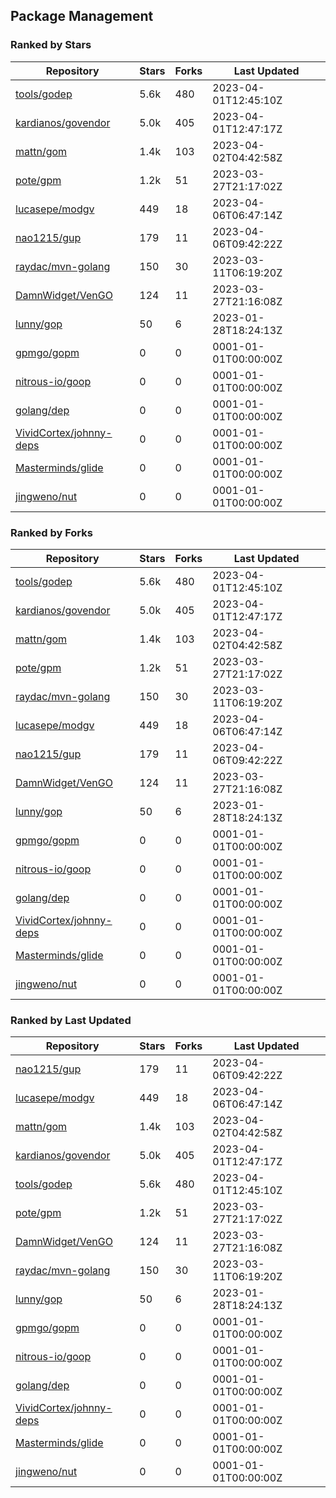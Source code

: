 ## Package Management

### Ranked by Stars

| Repository | Stars | Forks | Last Updated |
|------------|-------|-------|--------------|
| [tools/godep](https://github.com/tools/godep) | 5.6k | 480 | 2023-04-01T12:45:10Z |
| [kardianos/govendor](https://github.com/kardianos/govendor) | 5.0k | 405 | 2023-04-01T12:47:17Z |
| [mattn/gom](https://github.com/mattn/gom) | 1.4k | 103 | 2023-04-02T04:42:58Z |
| [pote/gpm](https://github.com/pote/gpm) | 1.2k | 51 | 2023-03-27T21:17:02Z |
| [lucasepe/modgv](https://github.com/lucasepe/modgv) | 449 | 18 | 2023-04-06T06:47:14Z |
| [nao1215/gup](https://github.com/nao1215/gup) | 179 | 11 | 2023-04-06T09:42:22Z |
| [raydac/mvn-golang](https://github.com/raydac/mvn-golang) | 150 | 30 | 2023-03-11T06:19:20Z |
| [DamnWidget/VenGO](https://github.com/DamnWidget/VenGO) | 124 | 11 | 2023-03-27T21:16:08Z |
| [lunny/gop](https://github.com/lunny/gop) | 50 | 6 | 2023-01-28T18:24:13Z |
| [gpmgo/gopm](https://github.com/gpmgo/gopm) | 0 | 0 | 0001-01-01T00:00:00Z |
| [nitrous-io/goop](https://github.com/nitrous-io/goop) | 0 | 0 | 0001-01-01T00:00:00Z |
| [golang/dep](https://github.com/golang/dep) | 0 | 0 | 0001-01-01T00:00:00Z |
| [VividCortex/johnny-deps](https://github.com/VividCortex/johnny-deps) | 0 | 0 | 0001-01-01T00:00:00Z |
| [Masterminds/glide](https://github.com/Masterminds/glide) | 0 | 0 | 0001-01-01T00:00:00Z |
| [jingweno/nut](https://github.com/jingweno/nut) | 0 | 0 | 0001-01-01T00:00:00Z |

### Ranked by Forks

| Repository | Stars | Forks | Last Updated |
|------------|-------|-------|--------------|
| [tools/godep](https://github.com/tools/godep) | 5.6k | 480 | 2023-04-01T12:45:10Z |
| [kardianos/govendor](https://github.com/kardianos/govendor) | 5.0k | 405 | 2023-04-01T12:47:17Z |
| [mattn/gom](https://github.com/mattn/gom) | 1.4k | 103 | 2023-04-02T04:42:58Z |
| [pote/gpm](https://github.com/pote/gpm) | 1.2k | 51 | 2023-03-27T21:17:02Z |
| [raydac/mvn-golang](https://github.com/raydac/mvn-golang) | 150 | 30 | 2023-03-11T06:19:20Z |
| [lucasepe/modgv](https://github.com/lucasepe/modgv) | 449 | 18 | 2023-04-06T06:47:14Z |
| [nao1215/gup](https://github.com/nao1215/gup) | 179 | 11 | 2023-04-06T09:42:22Z |
| [DamnWidget/VenGO](https://github.com/DamnWidget/VenGO) | 124 | 11 | 2023-03-27T21:16:08Z |
| [lunny/gop](https://github.com/lunny/gop) | 50 | 6 | 2023-01-28T18:24:13Z |
| [gpmgo/gopm](https://github.com/gpmgo/gopm) | 0 | 0 | 0001-01-01T00:00:00Z |
| [nitrous-io/goop](https://github.com/nitrous-io/goop) | 0 | 0 | 0001-01-01T00:00:00Z |
| [golang/dep](https://github.com/golang/dep) | 0 | 0 | 0001-01-01T00:00:00Z |
| [VividCortex/johnny-deps](https://github.com/VividCortex/johnny-deps) | 0 | 0 | 0001-01-01T00:00:00Z |
| [Masterminds/glide](https://github.com/Masterminds/glide) | 0 | 0 | 0001-01-01T00:00:00Z |
| [jingweno/nut](https://github.com/jingweno/nut) | 0 | 0 | 0001-01-01T00:00:00Z |

### Ranked by Last Updated

| Repository | Stars | Forks | Last Updated |
|------------|-------|-------|--------------|
| [nao1215/gup](https://github.com/nao1215/gup) | 179 | 11 | 2023-04-06T09:42:22Z |
| [lucasepe/modgv](https://github.com/lucasepe/modgv) | 449 | 18 | 2023-04-06T06:47:14Z |
| [mattn/gom](https://github.com/mattn/gom) | 1.4k | 103 | 2023-04-02T04:42:58Z |
| [kardianos/govendor](https://github.com/kardianos/govendor) | 5.0k | 405 | 2023-04-01T12:47:17Z |
| [tools/godep](https://github.com/tools/godep) | 5.6k | 480 | 2023-04-01T12:45:10Z |
| [pote/gpm](https://github.com/pote/gpm) | 1.2k | 51 | 2023-03-27T21:17:02Z |
| [DamnWidget/VenGO](https://github.com/DamnWidget/VenGO) | 124 | 11 | 2023-03-27T21:16:08Z |
| [raydac/mvn-golang](https://github.com/raydac/mvn-golang) | 150 | 30 | 2023-03-11T06:19:20Z |
| [lunny/gop](https://github.com/lunny/gop) | 50 | 6 | 2023-01-28T18:24:13Z |
| [gpmgo/gopm](https://github.com/gpmgo/gopm) | 0 | 0 | 0001-01-01T00:00:00Z |
| [nitrous-io/goop](https://github.com/nitrous-io/goop) | 0 | 0 | 0001-01-01T00:00:00Z |
| [golang/dep](https://github.com/golang/dep) | 0 | 0 | 0001-01-01T00:00:00Z |
| [VividCortex/johnny-deps](https://github.com/VividCortex/johnny-deps) | 0 | 0 | 0001-01-01T00:00:00Z |
| [Masterminds/glide](https://github.com/Masterminds/glide) | 0 | 0 | 0001-01-01T00:00:00Z |
| [jingweno/nut](https://github.com/jingweno/nut) | 0 | 0 | 0001-01-01T00:00:00Z |

